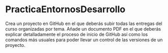 # PracticaEntornosDesarrollo
Crea un proyecto en GitHub en el que deberás subir todas las entregas del curso organizadas por tema. Añade un documento PDF en el que deberás explicar detalladamente el proceso de inicio de GitHub así como los comandos más usuales para poder llevar un control de las versiones de un proyecto.
